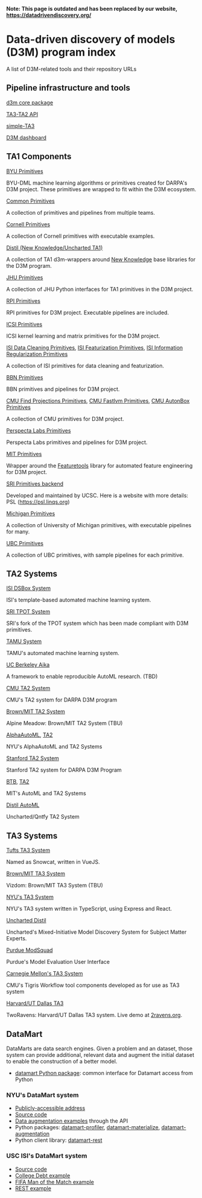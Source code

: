 **Note: This page is outdated and has been replaced by our website, https://datadrivendiscovery.org/**

# Data-driven discovery of models (D3M) program index

A list of D3M-related tools and their repository URLs

## Pipeline infrastructure and tools

[d3m core package](https://gitlab.com/datadrivendiscovery/d3m)

[TA3-TA2 API](https://gitlab.com/datadrivendiscovery/ta3ta2-api)

[simple-TA3](https://gitlab.com/datadrivendiscovery/simple-ta3)

[D3M dashboard](https://gitlab.datadrivendiscovery.org/d3m/dashboard)

## TA1 Components

[BYU Primitives](https://github.com/byu-dml/d3m-primitives)

BYU-DML machine learning algorithms or primitives created for DARPA's D3M project. These primitives are wrapped to fit within the D3M ecosystem.

[Common Primitives](https://gitlab.com/datadrivendiscovery/common-primitives/)

A collection of primitives and pipelines from multiple teams.

[Cornell Primitives](https://github.com/cyangcornell/d3m-primitives)

A collection of Cornell primitives with executable examples.

[Distil (New Knowledge/Uncharted TA1)](https://github.com/NewKnowledge?utf8=%E2%9C%93&q=d3m-wrapper&type=public&language=)

A collection of TA1 d3m-wrappers around [New Knowledge](https://github.com/NewKnowledge/) base libraries for  the D3M program.

[JHU Primitives](https://github.com/neurodata/primitives-interfaces)

A collection of JHU Python interfaces for TA1 primitives in the D3M project.

[RPI Primitives](https://github.com/zijun-rpi/d3m-primitives)

RPI primitives for D3M project. Executable pipelines are included.

[ICSI Primitives](https://github.com/ICSI-RealML/realML)

ICSI kernel learning and matrix primitives for the D3M project.

[ISI Data Cleaning Primitives](https://github.com/usc-isi-i2/dsbox-cleaning), [ISI Featurization Primitives](https://github.com/usc-isi-i2/dsbox-featurizer), [ISI Information Regularization Primitives](https://github.com/brekelma/dsbox_corex)

A collection of ISI primitives for data cleaning and featurization.

[BBN Primitives](https://github.com/BBN-E/d3m-bbn-primitives)

BBN primitives and pipelines for D3M project.

[CMU Find Projections Primitives](https://github.com/autonlab/find_projections), [CMU Fastlvm Primitives](https://github.com/autonlab/fastlvm), [CMU AutonBox Primitives](https://github.com/autonlab/autonbox)

A collection of CMU primitives for D3M project.

[Perspecta Labs Primitives](https://gitlab.datadrivendiscovery.org/plin/lupi_primitive/tree/v3.0.0)

Perspecta Labs primitives and pipelines for D3M project.

[MIT Primitives](https://github.com/Featuretools/ta1-primitives)

Wrapper around the [Featuretools](https://github.com/featuretools/featuretools/) library for automated feature engineering for D3M project.

[SRI Primitives backend](https://github.com/linqs/psl)

Developed and maintained by UCSC. Here is a website with more details: PSL (https://psl.linqs.org)

[Michigan Primitives](https://github.com/dvdmjohnson/d3m_michigan_primitives)

A collection of University of Michigan primitives, with executable pipelines for many.

[UBC Primitives](https://github.com/plai-group/ubc_primitives)

A collection of UBC primitives, with sample pipelines for each primitive.

## TA2 Systems

[ISI DSBox System](https://github.com/usc-isi-i2/dsbox-ta2)

ISI's template-based automated machine learning system.

[SRI TPOT System](https://github.com/daraghhartnett/tpot)

SRI's fork of the TPOT system which has been made compliant with D3M primitives.

[TAMU System](https://gitlab.com/TAMU_D3M/Winter_2018_tamuta2)

TAMU's automated machine learning system.

[UC Berkeley Aika](https://gitlab.com/aika/aika)

A framework to enable reproducible AutoML research. (TBD)

[CMU TA2 System](https://github.com/saswatiray/cmu-ta2)

CMU's TA2 system for DARPA D3M program

[Brown/MIT TA2 System](https://gitlab.datadrivendiscovery.org/zshang/alpine-meadow)

Alpine Meadow: Brown/MIT TA2 System (TBU)

[AlphaAutoML](https://gitlab.com/ViDA-NYU/alphaautoml), [TA2](https://gitlab.com/ViDA-NYU/d3m/ta2)

NYU's AlphaAutoML and TA2 Systems

[Stanford TA2 System](https://github.com/HazyResearch/d3m-model-search)

Stanford TA2 system for DARPA D3M Program

[BTB](https://github.com/HDI-Project/BTB), [TA2](https://github.com/HDI-Project/mit-d3m-ta2)

MIT's AutoML and TA2 Systems

[Distil AutoML](https://github.com/uncharted-distil/distil-auto-ml)

Uncharted/Qntfy TA2 System

## TA3 Systems

[Tufts TA3 System](https://github.com/TuftsVALT/snowcat)

Named as Snowcat, written in VueJS.

[Brown/MIT TA3 System](https://gitlab.datadrivendiscovery.org/ezgraggen/vizdom)

Vizdom: Brown/MIT TA3 System (TBU)

[NYU's TA3 System](https://gitlab.com/ViDA-NYU/d3m/ta3)

NYU's TA3 system written in TypeScript, using Express and React.

[Uncharted Distil](https://github.com/uncharted-distil)

Uncharted's Mixed-Initiative Model Discovery System for Subject Matter Experts.

[Purdue ModSquad](https://github.com/d3m-purdue)

Purdue's Model Evaluation User Interface

[Carnegie Mellon's TA3 System](https://github.com/stevencdang/AutoML-DS-Components.git)

CMU's Tigris Workflow tool components developed as for use as TA3 system

[Harvard/UT Dallas TA3](https://github.com/TwoRavens/TwoRavens)

TwoRavens: Harvard/UT Dallas TA3 system.  Live demo at [2ravens.org](http://2ravens.org/).  

## DataMart

DataMarts are data search engines. Given a problem and an dataset, those system can provide additional, relevant data and augment the initial dataset to enable the construction of a better model.

- [datamart Python package](https://gitlab.com/datadrivendiscovery/datamart-api): common interface for Datamart access from Python

### NYU's DataMart system

- [Publicly-accessible address](https://auctus.vida-nyu.org/)
- [Source code](https://gitlab.com/ViDA-NYU/datamart/datamart)
- [Data augmentation examples](https://gitlab.com/ViDA-NYU/datamart/datamart/tree/master/examples) through the API
- Python packages: [datamart-profiler](https://pypi.org/project/datamart-profiler/), [datamart-materialize](https://pypi.org/project/datamart-materialize/), [datamart-augmentation](https://pypi.org/project/datamart-augmentation/)
- Python client library: [datamart-rest](https://pypi.org/project/datamart-rest/)

### USC ISI's DataMart system

- [Source code](https://github.com/usc-isi-i2/datamart/tree/development)
- [College Debt example](https://github.com/usc-isi-i2/datamart/blob/development/example/college_example/college_example.ipynb)
- [FIFA Man of the Match example](https://github.com/usc-isi-i2/datamart/blob/development/example/fifa_example/fifa_example.ipynb)
- [REST example](https://github.com/usc-isi-i2/datamart/blob/development/example/rest_example/example.md)

